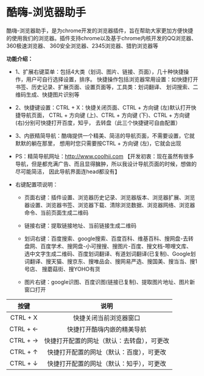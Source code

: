 # 酷嗨-浏览器助手

酷嗨-浏览器助手，是为chrome开发的浏览器插件，旨在帮助大家更加方便快捷的使用我们的浏览器。插件支持chrome以及基于chrome内核开发的QQ浏览器、360极速浏览器、
360安全浏览器、2345浏览器、猎豹浏览器等

**功能介绍：**
* 1、扩展右键菜单：包括4大类（划词、图片、链接、页面），几十种快捷操作，用户可自行选择设置，排序。
快捷操作包括浏览器常用设置：如快捷打开书签、历史记录、扩展页面、设置页面等，工具类：划词翻译、
划词搜索、二维码生成、快捷图片识别等

* 2、快捷键设置：CTRL + X：快捷关闭页面、CTRL + 方向键 (左)默认打开快捷导航页面，
CTRL + 方向键 (上)、CTRL + 方向键 (下)、CTRL + 方向键 (右)分别可快捷打开百度，知乎，
去转盘（此三个快捷键可自由配置）

* 3、内嵌精简导航：酷嗨提供一个精美、简洁的导航页面，不需要设置，它就默默的躺在那里，
想用时您只需要按CTRL + 方向键 (左)，它就会出现

* PS：精简导航网址：http://www.coolhii.com 【开发初衷：现在虽然有很多导航，但是都充满广告、而且显得臃肿，所以我设计导航页面的时候，想做的尽可能简洁，
因此导航界面连head都没有】

* 右键配置项说明：
  * 页面右键：插件设置、浏览器历史记录、浏览器版本、浏览器扩展、浏览器设置、浏览器书签、浏览器下载、清除浏览数据、浏览器网络、浏览器命令、当前页面生成二维码
 
  * 链接右键：提取链接地址、当前链接生成二维码
  
  * 划词右键：百度搜索、google搜索、百度百科、维基百科、搜网盘-去转盘网、百度学术、搜网盘-小可搜搜、搜图片-百度、搜文档-嚓哩文库、
  选中文字生成二维码、百度划词翻译、有道划词翻译(已复制)、Google划词翻译、搜天猫、搜京东、搜唯品会、搜网易严选、搜国美、搜当当、搜1号店、
  搜蘑菇街、搜YOHO有货
  
  * 图片右键：google识图、百度识图(链接已复制)、提取图片地址、图片新窗口打开

按键 | 说明
:-: | :-:
CTRL + X | 快捷关闭当前浏览器窗口 |
CTRL + ← | 快捷打开酷嗨内嵌的精美导航 |
CTRL + → | 快捷打开配置的网址（默认：去转盘），可更改 |
CTRL + ↑ | 快捷打开配置的网址（默认：百度），可更改 |
CTRL + ↓ | 快捷打开配置的网址（默认：知乎），可更改 |

